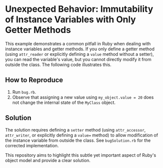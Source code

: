 # Unexpected Behavior: Immutability of Instance Variables with Only Getter Methods

This example demonstrates a common pitfall in Ruby when dealing with instance variables and getter methods.  If you only define a getter method (using `attr_reader` or explicitly defining a `value` method without a setter), you can read the variable's value, but you cannot directly modify it from outside the class.  The following code illustrates this.

## How to Reproduce

1. Run `bug.rb`.
2. Observe that assigning a new value using `my_object.value = 20` does not change the internal state of the `MyClass` object.

## Solution

The solution requires defining a `setter` method (using `attr_accessor`, `attr_writer`, or explicitly defining a `value=` method) to allow modification of the instance variable from outside the class.  See `bugSolution.rb` for the corrected implementation.

This repository aims to highlight this subtle yet important aspect of Ruby's object model and provide a clear solution.